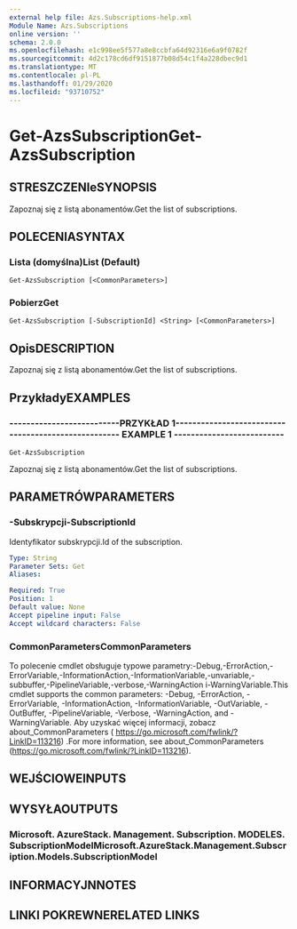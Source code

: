 ```yaml
---
external help file: Azs.Subscriptions-help.xml
Module Name: Azs.Subscriptions
online version: ''
schema: 2.0.0
ms.openlocfilehash: e1c998ee5f577a8e8ccbfa64d92316e6a9f0782f
ms.sourcegitcommit: 4d2c178cd6df9151877b08d54c1f4a228dbec9d1
ms.translationtype: MT
ms.contentlocale: pl-PL
ms.lasthandoff: 01/29/2020
ms.locfileid: "93710752"
---
```

# <span data-ttu-id="54cf8-101">Get-AzsSubscription</span><span class="sxs-lookup"><span data-stu-id="54cf8-101">Get-AzsSubscription</span></span>

## <span data-ttu-id="54cf8-102">STRESZCZENIe</span><span class="sxs-lookup"><span data-stu-id="54cf8-102">SYNOPSIS</span></span>
<span data-ttu-id="54cf8-103">Zapoznaj się z listą abonamentów.</span><span class="sxs-lookup"><span data-stu-id="54cf8-103">Get the list of subscriptions.</span></span>

## <span data-ttu-id="54cf8-104">POLECENIA</span><span class="sxs-lookup"><span data-stu-id="54cf8-104">SYNTAX</span></span>

### <span data-ttu-id="54cf8-105">Lista (domyślna)</span><span class="sxs-lookup"><span data-stu-id="54cf8-105">List (Default)</span></span>
```
Get-AzsSubscription [<CommonParameters>]
```

### <span data-ttu-id="54cf8-106">Pobierz</span><span class="sxs-lookup"><span data-stu-id="54cf8-106">Get</span></span>
```
Get-AzsSubscription [-SubscriptionId] <String> [<CommonParameters>]
```

## <span data-ttu-id="54cf8-107">Opis</span><span class="sxs-lookup"><span data-stu-id="54cf8-107">DESCRIPTION</span></span>
<span data-ttu-id="54cf8-108">Zapoznaj się z listą abonamentów.</span><span class="sxs-lookup"><span data-stu-id="54cf8-108">Get the list of subscriptions.</span></span>

## <span data-ttu-id="54cf8-109">Przykłady</span><span class="sxs-lookup"><span data-stu-id="54cf8-109">EXAMPLES</span></span>

### <span data-ttu-id="54cf8-110">--------------------------PRZYKŁAD 1--------------------------</span><span class="sxs-lookup"><span data-stu-id="54cf8-110">-------------------------- EXAMPLE 1 --------------------------</span></span>
```
Get-AzsSubscription
```

<span data-ttu-id="54cf8-111">Zapoznaj się z listą abonamentów.</span><span class="sxs-lookup"><span data-stu-id="54cf8-111">Get the list of subscriptions.</span></span>

## <span data-ttu-id="54cf8-112">PARAMETRÓW</span><span class="sxs-lookup"><span data-stu-id="54cf8-112">PARAMETERS</span></span>

### <span data-ttu-id="54cf8-113">-Subskrypcji</span><span class="sxs-lookup"><span data-stu-id="54cf8-113">-SubscriptionId</span></span>
<span data-ttu-id="54cf8-114">Identyfikator subskrypcji.</span><span class="sxs-lookup"><span data-stu-id="54cf8-114">Id of the subscription.</span></span>

```yaml
Type: String
Parameter Sets: Get
Aliases: 

Required: True
Position: 1
Default value: None
Accept pipeline input: False
Accept wildcard characters: False
```

### <span data-ttu-id="54cf8-115">CommonParameters</span><span class="sxs-lookup"><span data-stu-id="54cf8-115">CommonParameters</span></span>
<span data-ttu-id="54cf8-116">To polecenie cmdlet obsługuje typowe parametry:-Debug,-ErrorAction,-ErrorVariable,-InformationAction,-InformationVariable,-unvariable,-subbuffer,-PipelineVariable,-verbose,-WarningAction i-WarningVariable.</span><span class="sxs-lookup"><span data-stu-id="54cf8-116">This cmdlet supports the common parameters: -Debug, -ErrorAction, -ErrorVariable, -InformationAction, -InformationVariable, -OutVariable, -OutBuffer, -PipelineVariable, -Verbose, -WarningAction, and -WarningVariable.</span></span> <span data-ttu-id="54cf8-117">Aby uzyskać więcej informacji, zobacz about_CommonParameters ( https://go.microsoft.com/fwlink/?LinkID=113216) .</span><span class="sxs-lookup"><span data-stu-id="54cf8-117">For more information, see about_CommonParameters (https://go.microsoft.com/fwlink/?LinkID=113216).</span></span>

## <span data-ttu-id="54cf8-118">WEJŚCIOWE</span><span class="sxs-lookup"><span data-stu-id="54cf8-118">INPUTS</span></span>

## <span data-ttu-id="54cf8-119">WYSYŁA</span><span class="sxs-lookup"><span data-stu-id="54cf8-119">OUTPUTS</span></span>

### <span data-ttu-id="54cf8-120">Microsoft. AzureStack. Management. Subscription. MODELES. SubscriptionModel</span><span class="sxs-lookup"><span data-stu-id="54cf8-120">Microsoft.AzureStack.Management.Subscription.Models.SubscriptionModel</span></span>

## <span data-ttu-id="54cf8-121">INFORMACYJN</span><span class="sxs-lookup"><span data-stu-id="54cf8-121">NOTES</span></span>

## <span data-ttu-id="54cf8-122">LINKI POKREWNE</span><span class="sxs-lookup"><span data-stu-id="54cf8-122">RELATED LINKS</span></span>

